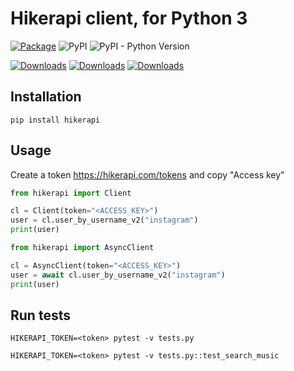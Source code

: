 # Hikerapi client, for Python 3

[![Package](https://github.com/Hikerapi/hikerapi-python/actions/workflows/python-package.yml/badge.svg?branch=main)](https://github.com/Hikerapi/hikerapi-python/actions/workflows/python-package.yml)
![PyPI](https://img.shields.io/pypi/v/hikerapi)
![PyPI - Python Version](https://img.shields.io/pypi/pyversions/hikerapi)

[![Downloads](https://pepy.tech/badge/hikerapi)](https://pepy.tech/project/hikerapi)
[![Downloads](https://pepy.tech/badge/hikerapi/month)](https://pepy.tech/project/hikerapi)
[![Downloads](https://pepy.tech/badge/hikerapi/week)](https://pepy.tech/project/hikerapi)


## Installation

```
pip install hikerapi
```

## Usage

Create a token https://hikerapi.com/tokens and copy "Access key"

```python
from hikerapi import Client

cl = Client(token="<ACCESS_KEY>")
user = cl.user_by_username_v2("instagram")
print(user)
```

```python
from hikerapi import AsyncClient

cl = AsyncClient(token="<ACCESS_KEY>")
user = await cl.user_by_username_v2("instagram")
print(user)
```

## Run tests

```
HIKERAPI_TOKEN=<token> pytest -v tests.py

HIKERAPI_TOKEN=<token> pytest -v tests.py::test_search_music
```
